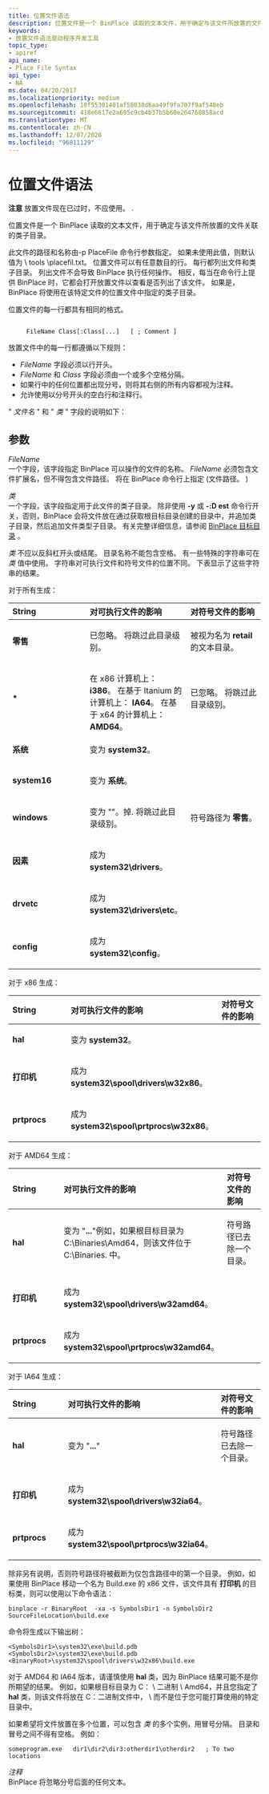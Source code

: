```yaml
---
title: 位置文件语法
description: 位置文件是一个 BinPlace 读取的文本文件，用于确定与该文件所放置的文件关联的类子目录。
keywords:
- 放置文件语法驱动程序开发工具
topic_type:
- apiref
api_name:
- Place File Syntax
api_type:
- NA
ms.date: 04/20/2017
ms.localizationpriority: medium
ms.openlocfilehash: 10f55301401af58038d6aa49f9fa707f9af548eb
ms.sourcegitcommit: 418e6617e2a695c9cb4b37b5b60e264760858acd
ms.translationtype: MT
ms.contentlocale: zh-CN
ms.lasthandoff: 12/07/2020
ms.locfileid: "96811129"
---
```

# <a name="place-file-syntax"></a>位置文件语法


**注意**   放置文件现在已过时，不应使用。 .



位置文件是一个 BinPlace 读取的文本文件，用于确定与该文件所放置的文件关联的类子目录。

此文件的路径和名称由-p PlaceFile 命令行参数指定。 如果未使用此值，则默认值为 \\ tools \\placefil.txt。 位置文件可以有任意数目的行。 每行都列出文件和类子目录。 列出文件不会导致 BinPlace 执行任何操作。 相反，每当在命令行上提供 BinPlace 时，它都会打开放置文件以查看是否列出了该文件。 如果是，BinPlace 将使用在该特定文件的位置文件中指定的类子目录。

位置文件的每一行都具有相同的格式。

```

     FileName Class[:Class[...]   [ ; Comment ] 
```

放置文件中的每一行都遵循以下规则：

-   *FileName* 字段必须以行开头。
-   *FileName* 和 *Class* 字段必须由一个或多个空格分隔。
-   如果行中的任何位置都出现分号，则将其右侧的所有内容都视为注释。
-   允许使用以分号开头的空白行和注释行。

" *文件名* " 和 " *类* " 字段的说明如下：

## <a name="span-idddk_place_file_syntax_toolsspanspan-idddk_place_file_syntax_toolsspanparameters"></a><span id="ddk_place_file_syntax_tools"></span><span id="DDK_PLACE_FILE_SYNTAX_TOOLS"></span>参数


<span id="_______FileName______"></span><span id="_______filename______"></span><span id="_______FILENAME______"></span>*FileName*   
一个字段，该字段指定 BinPlace 可以操作的文件的名称。 *FileName* 必须包含文件扩展名，但不得包含文件路径。 将在 BinPlace 命令行上指定 (文件路径。 ) 

<span id="_______Class______"></span><span id="_______class______"></span><span id="_______CLASS______"></span>*类*   
一个字段，该字段指定用于此文件的类子目录。 除非使用 **-y** 或 **-:D est** 命令行开关，否则，BinPlace 会将文件放在通过获取根目标目录创建的目录中，并追加类子目录，然后追加文件类型子目录。 有关完整详细信息，请参阅 [BinPlace 目标目录](binplace-destination-directories.md) 。

*类* 不应以反斜杠开头或结尾。 目录名称不能包含空格。 有一些特殊的字符串可在 *类* 值中使用。 字符串对可执行文件和符号文件的位置不同。 下表显示了这些字符串的结果。

对于所有生成：

<table>
<colgroup>
<col width="33%" />
<col width="33%" />
<col width="33%" />
</colgroup>
<thead>
<tr class="header">
<th align="left">String</th>
<th align="left">对可执行文件的影响</th>
<th align="left">对符号文件的影响</th>
</tr>
</thead>
<tbody>
<tr class="odd">
<td align="left"><p><strong>零售</strong></p></td>
<td align="left"><p>已忽略。 将跳过此目录级别。</p></td>
<td align="left"><p>被视为名为 <strong>retail</strong>的文本目录。</p></td>
</tr>
<tr class="even">
<td align="left"><p><strong>*</strong></p></td>
<td align="left"><p></p>
在 x86 计算机上： <strong>i386</strong>。
在基于 Itanium 的计算机上： <strong>IA64</strong>。
在基于 x64 的计算机上： <strong>AMD64</strong>。</td>
<td align="left"><p>已忽略。 将跳过此目录级别。</p></td>
</tr>
<tr class="odd">
<td align="left"><p><strong>系统</strong></p></td>
<td align="left"><p>变为 <strong>system32</strong>。</p></td>
<td align="left"></td>
</tr>
<tr class="even">
<td align="left"><p><strong>system16</strong></p></td>
<td align="left"><p>变为 <strong>系统</strong>。</p></td>
<td align="left"></td>
</tr>
<tr class="odd">
<td align="left"><p><strong>windows</strong></p></td>
<td align="left"><p>变为 ""。掉. 将跳过此目录级别。</p></td>
<td align="left"><p>符号路径为 <strong>零售</strong>。</p></td>
</tr>
<tr class="even">
<td align="left"><p><strong>因素</strong></p></td>
<td align="left"><p>成为 <strong>system32\drivers</strong>。</p></td>
<td align="left"></td>
</tr>
<tr class="odd">
<td align="left"><p><strong>drvetc</strong></p></td>
<td align="left"><p>成为 <strong>system32\drivers\etc</strong>。</p></td>
<td align="left"></td>
</tr>
<tr class="even">
<td align="left"><p><strong>config</strong></p></td>
<td align="left"><p>成为 <strong>system32\config</strong>。</p></td>
<td align="left"></td>
</tr>
</tbody>
</table>



对于 x86 生成：

<table>
<colgroup>
<col width="33%" />
<col width="33%" />
<col width="33%" />
</colgroup>
<thead>
<tr class="header">
<th align="left">String</th>
<th align="left">对可执行文件的影响</th>
<th align="left">对符号文件的影响</th>
</tr>
</thead>
<tbody>
<tr class="odd">
<td align="left"><p><strong>hal</strong></p></td>
<td align="left"><p>变为 <strong>system32</strong>。</p></td>
<td align="left"></td>
</tr>
<tr class="even">
<td align="left"><p><strong>打印机</strong></p></td>
<td align="left"><p>成为 <strong>system32\spool\drivers\w32x86</strong>。</p></td>
<td align="left"></td>
</tr>
<tr class="odd">
<td align="left"><p><strong>prtprocs</strong></p></td>
<td align="left"><p>成为 <strong>system32\spool\prtprocs\w32x86</strong>。</p></td>
<td align="left"></td>
</tr>
</tbody>
</table>



对于 AMD64 生成：

<table>
<colgroup>
<col width="33%" />
<col width="33%" />
<col width="33%" />
</colgroup>
<thead>
<tr class="header">
<th align="left">String</th>
<th align="left">对可执行文件的影响</th>
<th align="left">对符号文件的影响</th>
</tr>
</thead>
<tbody>
<tr class="odd">
<td align="left"><p><strong>hal</strong></p></td>
<td align="left"><p>变为 "<strong>...</strong>"例如，如果根目标目录为 C:\Binaries\Amd64，则该文件位于 C:\Binaries. 中。</p></td>
<td align="left"><p>符号路径已去除一个目录。</p></td>
</tr>
<tr class="even">
<td align="left"><p><strong>打印机</strong></p></td>
<td align="left"><p>成为 <strong>system32\spool\drivers\w32amd64</strong>。</p></td>
<td align="left"></td>
</tr>
<tr class="odd">
<td align="left"><p><strong>prtprocs</strong></p></td>
<td align="left"><p>成为 <strong>system32\spool\prtprocs\w32amd64</strong>。</p></td>
<td align="left"></td>
</tr>
</tbody>
</table>



对于 IA64 生成：

<table>
<colgroup>
<col width="33%" />
<col width="33%" />
<col width="33%" />
</colgroup>
<thead>
<tr class="header">
<th align="left">String</th>
<th align="left">对可执行文件的影响</th>
<th align="left">对符号文件的影响</th>
</tr>
</thead>
<tbody>
<tr class="odd">
<td align="left"><p><strong>hal</strong></p></td>
<td align="left"><p>变为 "<strong>...</strong>"</p></td>
<td align="left"><p>符号路径已去除一个目录。</p></td>
</tr>
<tr class="even">
<td align="left"><p><strong>打印机</strong></p></td>
<td align="left"><p>成为 <strong>system32\spool\drivers\w32ia64</strong>。</p></td>
<td align="left"></td>
</tr>
<tr class="odd">
<td align="left"><p><strong>prtprocs</strong></p></td>
<td align="left"><p>成为 <strong>system32\spool\prtprocs\w32ia64</strong>。</p></td>
<td align="left"></td>
</tr>
</tbody>
</table>



除非另有说明，否则符号路径将被截断为仅包含路径中的第一个目录。 例如，如果使用 BinPlace 移动一个名为 Build.exe 的 x86 文件，该文件具有 **打印机** 的目标类，则可以使用以下命令语法：

```
binplace -r BinaryRoot  -xa -s SymbolsDir1 -n SymbolsDir2 SourceFileLocation\build.exe
```

命令将生成以下输出树：

```
<SymbolsDir1>\system32\exe\build.pdb
<SymbolsDir2>\system32\exe\build.pdb 
<BinaryRoot>\system32\spool\drivers\w32x86\build.exe 
```

对于 AMD64 和 IA64 版本，请谨慎使用 **hal** 类，因为 BinPlace 结果可能不是你所期望的结果。 例如，如果根目标目录为 C： \\ 二进制 \\ Amd64，并且您指定了 **hal** 类，则该文件将放在 C：二进制文件中， \\ 而不是位于您可能打算使用的特定目录中。

如果希望将文件放置在多个位置，可以包含 *类* 的多个实例，用冒号分隔。 目录和冒号之间不得有空格。 例如：

```
someprogram.exe   dir1\dir2\dir3:otherdir1\otherdir2   ; To two locations
```

<span id="_______Comment______"></span><span id="_______comment______"></span><span id="_______COMMENT______"></span>*注释*   
BinPlace 将忽略分号后面的任何文本。









